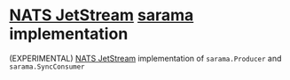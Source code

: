 # [NATS JetStream](https://github.com/nats-io/nats.go) [sarama](https://github.com/Shopify/sarama) implementation

(EXPERIMENTAL) [NATS JetStream](https://github.com/nats-io/nats.go) implementation of `sarama.Producer` and `sarama.SyncConsumer`